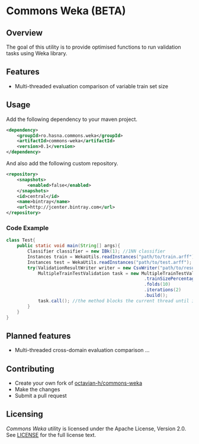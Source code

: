 # Commons Weka (BETA) #

## Overview ##
The goal of this utility is to provide optimised functions to run validation tasks using Weka library.

## Features ##

* Multi-threaded evaluation comparison of variable train set size

## Usage ##
Add the following dependency to your maven project.
```xml
<dependency>
    <groupId>ro.hasna.commons.weka</groupId>
    <artifactId>commons-weka</artifactId>
    <version>0.1</version>
</dependency>
```

And also add the following custom repository.
```xml
<repository>
    <snapshots>
        <enabled>false</enabled>
    </snapshots>
    <id>central</id>
    <name>bintray</name>
    <url>http://jcenter.bintray.com</url>
</repository>
```

### Code Example ###

```java
class Test{
    public static void main(String[] args){
        Classifier classifier = new IBk(1); //1NN classifier
        Instances train = WekaUtils.readInstances("path/to/train.arff");
        Instances test = WekaUtils.readInstances("path/to/test.arff");
        try(ValidationResultWriter writer = new CsvWriter("path/to/result.csv").build()){
            MultipleTrainTestValidation task = new MultipleTrainTestValidation.Builder(classifier, train, test, writer)
                                                    .trainSizePercentages(Arrays.asList(0.6, 0.7, 0.8))
                                                    .folds(10)
                                                    .iterations(2)
                                                    .build();
            task.call(); //the method blocks the current thread until it finishes
        }
    }
}
```
## Planned features ##

* Multi-threaded cross-domain evaluation comparison ...

## Contributing ##

* Create your own fork of [octavian-h/commons-weka](https://github.com/octavian-h/commons-weka)
* Make the changes
* Submit a pull request

## Licensing ##
_Commons Weka_ utility is licensed under the Apache License, Version 2.0.
See [LICENSE](LICENSE.txt) for the full license text. 
